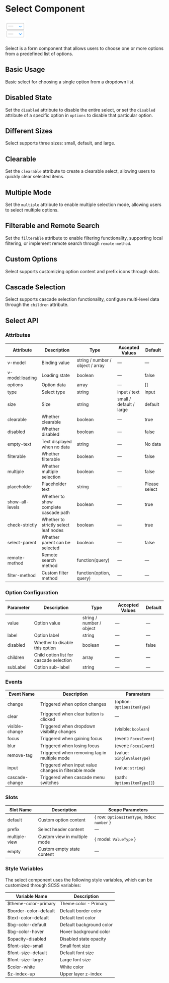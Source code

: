 <script setup lang="ts">
import selectBasic from '../examples/select/basic.vue'
import selectDisabled from '../examples/select/disabled.vue'
import selectSize from '../examples/select/size.vue'
import selectClearable from '../examples/select/clearable.vue'
import selectMultiple from '../examples/select/multiple.vue'
import selectFilterable from '../examples/select/filterable.vue'
import selectCustom from '../examples/select/custom.vue'
import selectCascade from '../examples/select/cascade.vue'
</script>

# Select Component

![Select Component](/components/select.png)

Select is a form component that allows users to choose one or more options from a predefined list of options.

## Basic Usage

Basic select for choosing a single option from a dropdown list.

<demo :component="selectBasic" name="select" examples="basic" />

## Disabled State

Set the `disabled` attribute to disable the entire select, or set the `disabled` attribute of a specific option in `options` to disable that particular option.

<demo :component="selectDisabled" name="select" examples="disabled" />

## Different Sizes

Select supports three sizes: small, default, and large.

<demo :component="selectSize" name="select" examples="size" />

## Clearable

Set the `clearable` attribute to create a clearable select, allowing users to quickly clear selected items.

<demo :component="selectClearable" name="select" examples="clearable" />

## Multiple Mode

Set the `multiple` attribute to enable multiple selection mode, allowing users to select multiple options.

<demo :component="selectMultiple" name="select" examples="multiple" />

## Filterable and Remote Search

Set the `filterable` attribute to enable filtering functionality, supporting local filtering, or implement remote search through `remote-method`.

<demo :component="selectFilterable" name="select" examples="filterable" />

## Custom Options

Select supports customizing option content and prefix icons through slots.

<demo :component="selectCustom" name="select" examples="custom" />

## Cascade Selection

Select supports cascade selection functionality, configure multi-level data through the `children` attribute.

<demo :component="selectCascade" name="select" examples="cascade" />

## Select API

### Attributes

| Attribute       | Description                    | Type                             | Accepted Values         | Default     |
| --------------- | ------------------------------ | -------------------------------- | ----------------------- | ----------- |
| v-model         | Binding value                  | string / number / object / array | —                       | —           |
| v-model:loading | Loading state                  | boolean                          | —                       | false       |
| options         | Option data                    | array                            | —                       | []          |
| type            | Select type                    | string                           | input / text            | input       |
| size            | Size                           | string                           | small / default / large | default     |
| clearable       | Whether clearable              | boolean                          | —                       | true        |
| disabled        | Whether disabled               | boolean                          | —                       | false       |
| empty-text      | Text displayed when no data    | string                           | —                       | No data     |
| filterable      | Whether filterable             | boolean                          | —                       | false       |
| multiple        | Whether multiple selection     | boolean                          | —                       | false       |
| placeholder     | Placeholder text               | string                           | —                       | Please select |
| show-all-levels | Whether to show complete cascade path | boolean                   | —                       | true        |
| check-strictly  | Whether to strictly select leaf nodes | boolean                | —                       | true        |
| select-parent   | Whether parent can be selected | boolean                          | —                       | false       |
| remote-method   | Remote search method           | function(query)                  | —                       | —           |
| filter-method   | Custom filter method           | function(option, query)          | —                       | —           |

### Option Configuration

| Parameter | Description                      | Type                     | Accepted Values | Default |
| --------- | -------------------------------- | ------------------------ | --------------- | ------- |
| value     | Option value                     | string / number / object | —               | —       |
| label     | Option label                     | string                   | —               | —       |
| disabled  | Whether to disable this option   | boolean                  | —               | false   |
| children  | Child option list for cascade selection | array              | —               | —       |
| subLabel  | Option sub-label                 | string                   | —               | —       |

### Events

| Event Name     | Description                      | Parameters                      |
| -------------- | -------------------------------- | ------------------------------- |
| change         | Triggered when option changes    | (option: `OptionsItemType`)     |
| clear          | Triggered when clear button is clicked | —                        |
| visible-change | Triggered when dropdown visibility changes | (visible: `boolean`)   |
| focus          | Triggered when gaining focus     | (event: `FocusEvent`)           |
| blur           | Triggered when losing focus      | (event: `FocusEvent`)           |
| remove-tag     | Triggered when removing tag in multiple mode | (value: `SingleValueType`) |
| input          | Triggered when input value changes in filterable mode | (value: `string`) |
| cascade-change | Triggered when cascade menu switches | (path: `OptionsItemType[]`) |

### Slots

| Slot Name     | Description                    | Scope Parameters                            |
| ------------- | ------------------------------ | ------------------------------------------- |
| default       | Custom option content          | { row: `OptionsItemType`, index: `number` } |
| prefix        | Select header content          | —                                           |
| multiple-view | Custom view in multiple mode   | { model: `ValueType` }                      |
| empty         | Custom empty state content     | —                                           |

### Style Variables

The select component uses the following style variables, which can be customized through SCSS variables:

| Variable Name         | Description            |
| --------------------- | ---------------------- |
| $theme-color-primary  | Theme color - Primary  |
| $border-color-default | Default border color   |
| $text-color-default   | Default text color     |
| $bg-color-default     | Default background color |
| $bg-color-hover       | Hover background color |
| $opacity-disabled     | Disabled state opacity |
| $font-size-small      | Small font size        |
| $font-size-default    | Default font size      |
| $font-size-large      | Large font size        |
| $color-white          | White color            |
| $z-index-up           | Upper layer z-index    |
